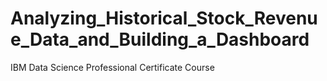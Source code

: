 # Analyzing_Historical_Stock_Revenue_Data_and_Building_a_Dashboard
IBM Data Science Professional Certificate Course
